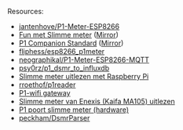 Resources:

* [jantenhove/P1-Meter-ESP8266](https://github.com/jantenhove/P1-Meter-ESP8266)
* [Fun met Slimme meter](http://compuron.nl/IoT/meter/index.html) ([Mirror](compuron.png))
* [P1 Companion Standard](https://www.netbeheernederland.nl/_upload/Files/Slimme_meter_15_a727fce1f1.pdf) ([Mirror](Slimme_meter_15_a727fce1f1.pdf))
* [fliphess/esp8266_p1meter](https://github.com/fliphess/esp8266_p1meter)
* [neographikal/P1-Meter-ESP8266-MQTT](https://github.com/neographikal/P1-Meter-ESP8266-MQTT)
* [psy0rz/p1_dsmr_to_influxdb](https://github.com/psy0rz/p1_dsmr_to_influxdb/blob/master/p1_to_influxdb.py)
* [Slimme meter uitlezen met Raspberry Pi](http://gejanssen.com/howto/Slimme-meter-uitlezen/)
* [rroethof/p1reader](https://github.com/rroethof/p1reader/)
* [P1-wifi gateway](http://romix.macuser.nl/software.html)
* [Slimme meter van Enexis (Kaifa MA105) uitlezen](http://blog.regout.info/category/slimmeter/)
* [P1 poort slimme meter (hardware)](http://domoticx.com/p1-poort-slimme-meter-hardware/)
* [peckham/DsmrParser](https://github.com/peckham/DsmrParser)